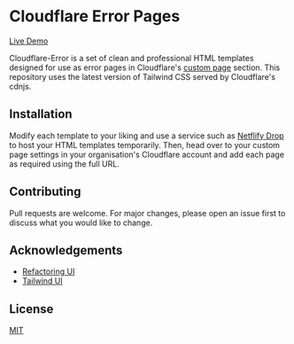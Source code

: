 # Cloudflare Error Pages

[Live Demo](https://mjwebs.github.io/cloudflare-error/)

Cloudflare-Error is a set of clean and professional HTML templates designed for use as error pages in Cloudflare's [custom page](https://support.cloudflare.com/hc/en-us/articles/200172706-Configuring-Custom-Pages-Error-and-Challenge-) section. This repository uses the latest version of Tailwind CSS served by Cloudflare's cdnjs.

## Installation


Modify each template to your liking and use a service such as [Netflify Drop](https://app.netlify.com/drop) to host your HTML templates temporarily. Then, head over to your custom page settings in your organisation's Cloudflare account and add each page as required using the full URL.


## Contributing
Pull requests are welcome. For major changes, please open an issue first to discuss what you would like to change.

## Acknowledgements
* [Refactoring UI](https://refactoringui.com/)
* [Tailwind UI](https://tailwindui.com/)

## License
[MIT](https://choosealicense.com/licenses/mit/)
